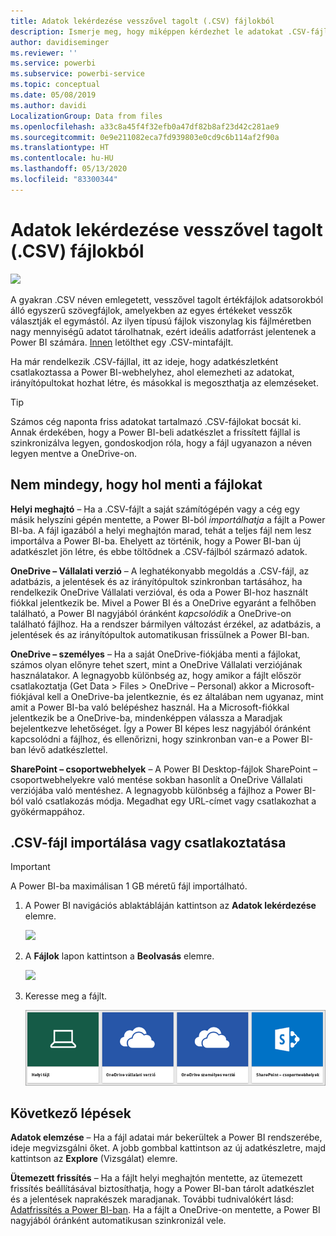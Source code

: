 ```yaml
---
title: Adatok lekérdezése vesszővel tagolt (.CSV) fájlokból
description: Ismerje meg, hogy miképpen kérdezhet le adatokat .CSV-fájlokból a Power BI-ban
author: davidiseminger
ms.reviewer: ''
ms.service: powerbi
ms.subservice: powerbi-service
ms.topic: conceptual
ms.date: 05/08/2019
ms.author: davidi
LocalizationGroup: Data from files
ms.openlocfilehash: a33c8a45f4f32efb0a47df82b8af23d42c281ae9
ms.sourcegitcommit: 0e9e211082eca7fd939803e0cd9c6b114af2f90a
ms.translationtype: HT
ms.contentlocale: hu-HU
ms.lasthandoff: 05/13/2020
ms.locfileid: "83300344"
---
```

# <a name="get-data-from-comma-separated-value-csv-files"></a>Adatok lekérdezése vesszővel tagolt (.CSV) fájlokból
![](media/service-comma-separated-value-files/csv_icon.png)

A gyakran .CSV néven emlegetett, vesszővel tagolt értékfájlok adatsorokból álló egyszerű szövegfájlok, amelyekben az egyes értékeket vesszők választják el egymástól. Az ilyen típusú fájlok viszonylag kis fájlméretben nagy mennyiségű adatot tárolhatnak, ezért ideális adatforrást jelentenek a Power BI számára. [Innen](https://go.microsoft.com/fwlink/?LinkID=619356) letölthet egy .CSV-mintafájlt.

Ha már rendelkezik .CSV-fájllal, itt az ideje, hogy adatkészletként csatlakoztassa a Power BI-webhelyhez, ahol elemezheti az adatokat, irányítópultokat hozhat létre, és másokkal is megoszthatja az elemzéseket.

>[!TIP]
>Számos cég naponta friss adatokat tartalmazó .CSV-fájlokat bocsát ki. Annak érdekében, hogy a Power BI-beli adatkészlet a frissített fájllal is szinkronizálva legyen, gondoskodjon róla, hogy a fájl ugyanazon a néven legyen mentve a OneDrive-on.

## <a name="where-your-file-is-saved-makes-a-difference"></a>Nem mindegy, hogy hol menti a fájlokat
**Helyi meghajtó** – Ha a .CSV-fájlt a saját számítógépén vagy a cég egy másik helyszíni gépén mentette, a Power BI-ból *importálhatja* a fájlt a Power BI-ba. A fájl igazából a helyi meghajtón marad, tehát a teljes fájl nem lesz importálva a Power BI-ba. Ehelyett az történik, hogy a Power BI-ban új adatkészlet jön létre, és ebbe töltődnek a .CSV-fájlból származó adatok.

**OneDrive – Vállalati verzió** – A leghatékonyabb megoldás a .CSV-fájl, az adatbázis, a jelentések és az irányítópultok szinkronban tartásához, ha rendelkezik OneDrive Vállalati verzióval, és oda a Power BI-hoz használt fiókkal jelentkezik be. Mivel a Power BI és a OneDrive egyaránt a felhőben található, a Power BI nagyjából óránként *kapcsolódik* a OneDrive-on található fájlhoz. Ha a rendszer bármilyen változást érzékel, az adatbázis, a jelentések és az irányítópultok automatikusan frissülnek a Power BI-ban.

**OneDrive – személyes** – Ha a saját OneDrive-fiókjába menti a fájlokat, számos olyan előnyre tehet szert, mint a OneDrive Vállalati verziójának használatakor. A legnagyobb különbség az, hogy amikor a fájlt először csatlakoztatja (Get Data > Files > OneDrive – Personal) akkor a Microsoft-fiókjával kell a OneDrive-ba jelentkeznie, és ez általában nem ugyanaz, mint amit a Power BI-ba való belépéshez használ. Ha a Microsoft-fiókkal jelentkezik be a OneDrive-ba, mindenképpen válassza a Maradjak bejelentkezve lehetőséget. Így a Power BI képes lesz nagyjából óránként kapcsolódni a fájlhoz, és ellenőrizni, hogy szinkronban van-e a Power BI-ban lévő adatkészlettel.

**SharePoint – csoportwebhelyek** – A Power BI Desktop-fájlok SharePoint – csoportwebhelyekre való mentése sokban hasonlít a OneDrive Vállalati verziójába való mentéshez. A legnagyobb különbség a fájlhoz a Power BI-ból való csatlakozás módja. Megadhat egy URL-címet vagy csatlakozhat a gyökérmappához.

## <a name="import-or-connect-to-a-csv-file"></a>.CSV-fájl importálása vagy csatlakoztatása
>[!IMPORTANT]
>A Power BI-ba maximálisan 1 GB méretű fájl importálható.

1. A Power BI navigációs ablaktábláján kattintson az **Adatok lekérdezése** elemre.
   
   ![](media/service-comma-separated-value-files/csv_get_data_button.png)
2. A **Fájlok** lapon kattintson a **Beolvasás** elemre.
   
   ![](media/service-comma-separated-value-files/csv_files_get.png)
3. Keresse meg a fájlt.
   
   ![](media/service-comma-separated-value-files/csv_find_your_file.png)

## <a name="next-steps"></a>Következő lépések
**Adatok elemzése** – Ha a fájl adatai már bekerültek a Power BI rendszerébe, ideje megvizsgálni őket. A jobb gombbal kattintson az új adatkészletre, majd kattintson az **Explore** (Vizsgálat) elemre.

**Ütemezett frissítés** – Ha a fájlt helyi meghajtón mentette, az ütemezett frissítés beállításával biztosíthatja, hogy a Power BI-ban tárolt adatkészlet és a jelentések naprakészek maradjanak. További tudnivalókért lásd: [Adatfrissítés a Power BI-ban](refresh-data.md). Ha a fájlt a OneDrive-on mentette, a Power BI nagyjából óránként automatikusan szinkronizál vele.

